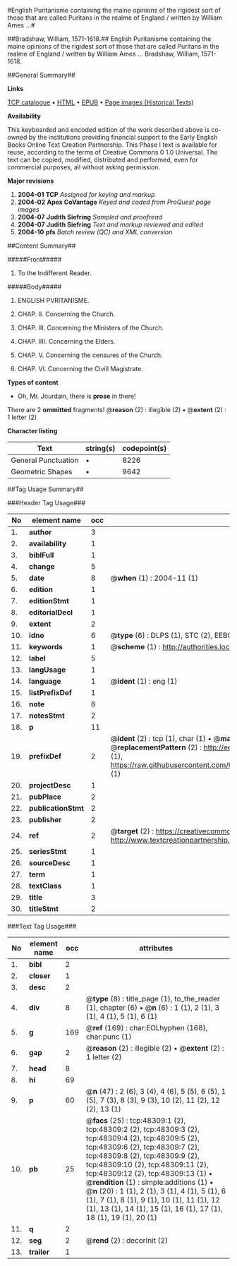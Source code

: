 #English Puritanisme containing the maine opinions of the rigidest sort of those that are called Puritans in the realme of England / written by William Ames ...#

##Bradshaw, William, 1571-1618.##
English Puritanisme containing the maine opinions of the rigidest sort of those that are called Puritans in the realme of England / written by William Ames ...
Bradshaw, William, 1571-1618.

##General Summary##

**Links**

[TCP catalogue](http://www.ota.ox.ac.uk/tcp/)  • 
[HTML](http://tei.it.ox.ac.uk/tcp/Texts-HTML/free/A69/A69622.html)  • 
[EPUB](http://tei.it.ox.ac.uk/tcp/Texts-EPUB/free/A69/A69622.epub) • 
[Page images (Historical Texts)](https://data.historicaltexts.jisc.ac.uk/view?pubId=eebo-11714441e&pageId=eebo-11714441e-48309-1)

**Availability**

This keyboarded and encoded edition of the
	       work described above is co-owned by the institutions
	       providing financial support to the Early English Books
	       Online Text Creation Partnership. This Phase I text is
	       available for reuse, according to the terms of Creative
	       Commons 0 1.0 Universal. The text can be copied,
	       modified, distributed and performed, even for
	       commercial purposes, all without asking permission.

**Major revisions**

1. __2004-01__ __TCP__ *Assigned for keying and markup*
1. __2004-02__ __Apex CoVantage__ *Keyed and coded from ProQuest page images*
1. __2004-07__ __Judith Siefring__ *Sampled and proofread*
1. __2004-07__ __Judith Siefring__ *Text and markup reviewed and edited*
1. __2004-10__ __pfs__ *Batch review (QC) and XML conversion*

##Content Summary##

#####Front#####

1. To the Indifferent Reader.

#####Body#####

1. ENGLISH PVRITANISME.

1. CHAP. II. Concerning the Church.

1. CHAP. III. Concerning the Ministers of the Church.

1. CHAP. IIII. Concerning the Elders.

1. CHAP. V. Concerning the censures of the Church.

1. CHAP. VI. Concerning the Civill Magistrate.

**Types of content**

  * Oh, Mr. Jourdain, there is **prose** in there!

There are 2 **ommitted** fragments! 
 @__reason__ (2) : illegible (2)  •  @__extent__ (2) : 1 letter (2)

**Character listing**


|Text|string(s)|codepoint(s)|
|---|---|---|
|General Punctuation|•|8226|
|Geometric Shapes|▪|9642|

##Tag Usage Summary##

###Header Tag Usage###

|No|element name|occ|attributes|
|---|---|---|---|
|1.|__author__|3||
|2.|__availability__|1||
|3.|__biblFull__|1||
|4.|__change__|5||
|5.|__date__|8| @__when__ (1) : 2004-11 (1)|
|6.|__edition__|1||
|7.|__editionStmt__|1||
|8.|__editorialDecl__|1||
|9.|__extent__|2||
|10.|__idno__|6| @__type__ (6) : DLPS (1), STC (2), EEBO-CITATION (1), OCLC (1), VID (1)|
|11.|__keywords__|1| @__scheme__ (1) : http://authorities.loc.gov/ (1)|
|12.|__label__|5||
|13.|__langUsage__|1||
|14.|__language__|1| @__ident__ (1) : eng (1)|
|15.|__listPrefixDef__|1||
|16.|__note__|6||
|17.|__notesStmt__|2||
|18.|__p__|11||
|19.|__prefixDef__|2| @__ident__ (2) : tcp (1), char (1)  •  @__matchPattern__ (2) : ([0-9\-]+):([0-9IVX]+) (1), (.+) (1)  •  @__replacementPattern__ (2) : http://eebo.chadwyck.com/downloadtiff?vid=$1&page=$2 (1), https://raw.githubusercontent.com/textcreationpartnership/Texts/master/tcpchars.xml#$1 (1)|
|20.|__projectDesc__|1||
|21.|__pubPlace__|2||
|22.|__publicationStmt__|2||
|23.|__publisher__|2||
|24.|__ref__|2| @__target__ (2) : https://creativecommons.org/publicdomain/zero/1.0/ (1), http://www.textcreationpartnership.org/docs/. (1)|
|25.|__seriesStmt__|1||
|26.|__sourceDesc__|1||
|27.|__term__|1||
|28.|__textClass__|1||
|29.|__title__|3||
|30.|__titleStmt__|2||


###Text Tag Usage###

|No|element name|occ|attributes|
|---|---|---|---|
|1.|__bibl__|2||
|2.|__closer__|1||
|3.|__desc__|2||
|4.|__div__|8| @__type__ (8) : title_page (1), to_the_reader (1), chapter (6)  •  @__n__ (6) : 1 (1), 2 (1), 3 (1), 4 (1), 5 (1), 6 (1)|
|5.|__g__|169| @__ref__ (169) : char:EOLhyphen (168), char:punc (1)|
|6.|__gap__|2| @__reason__ (2) : illegible (2)  •  @__extent__ (2) : 1 letter (2)|
|7.|__head__|8||
|8.|__hi__|69||
|9.|__p__|60| @__n__ (47) : 2 (6), 3 (4), 4 (6), 5 (5), 6 (5), 1 (5), 7 (3), 8 (3), 9 (3), 10 (2), 11 (2), 12 (2), 13 (1)|
|10.|__pb__|25| @__facs__ (25) : tcp:48309:1 (2), tcp:48309:2 (2), tcp:48309:3 (2), tcp:48309:4 (2), tcp:48309:5 (2), tcp:48309:6 (2), tcp:48309:7 (2), tcp:48309:8 (2), tcp:48309:9 (2), tcp:48309:10 (2), tcp:48309:11 (2), tcp:48309:12 (2), tcp:48309:13 (1)  •  @__rendition__ (1) : simple:additions (1)  •  @__n__ (20) : 1 (1), 2 (1), 3 (1), 4 (1), 5 (1), 6 (1), 7 (1), 8 (1), 9 (1), 10 (1), 11 (1), 12 (1), 13 (1), 14 (1), 15 (1), 16 (1), 17 (1), 18 (1), 19 (1), 20 (1)|
|11.|__q__|2||
|12.|__seg__|2| @__rend__ (2) : decorInit (2)|
|13.|__trailer__|1||
